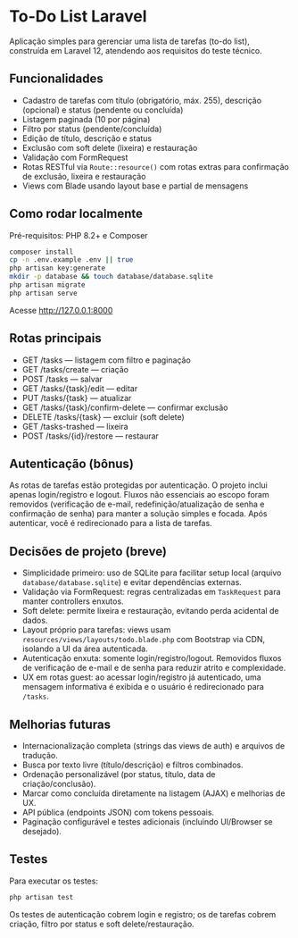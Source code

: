 # To-Do List Laravel

Aplicação simples para gerenciar uma lista de tarefas (to-do list), construída em Laravel 12, atendendo aos requisitos do teste técnico.

## Funcionalidades

- Cadastro de tarefas com título (obrigatório, máx. 255), descrição (opcional) e status (pendente ou concluída)
- Listagem paginada (10 por página)
- Filtro por status (pendente/concluída)
- Edição de título, descrição e status
- Exclusão com soft delete (lixeira) e restauração
- Validação com FormRequest
- Rotas RESTful via `Route::resource()` com rotas extras para confirmação de exclusão, lixeira e restauração
- Views com Blade usando layout base e partial de mensagens

## Como rodar localmente

Pré-requisitos: PHP 8.2+ e Composer

```bash
composer install
cp -n .env.example .env || true
php artisan key:generate
mkdir -p database && touch database/database.sqlite
php artisan migrate
php artisan serve
```

Acesse http://127.0.0.1:8000

## Rotas principais

- GET /tasks — listagem com filtro e paginação
- GET /tasks/create — criação
- POST /tasks — salvar
- GET /tasks/{task}/edit — editar
- PUT /tasks/{task} — atualizar
- GET /tasks/{task}/confirm-delete — confirmar exclusão
- DELETE /tasks/{task} — excluir (soft delete)
- GET /tasks-trashed — lixeira
- POST /tasks/{id}/restore — restaurar

## Autenticação (bônus)

As rotas de tarefas estão protegidas por autenticação. O projeto inclui apenas login/registro e logout. Fluxos não essenciais ao escopo foram removidos (verificação de e-mail, redefinição/atualização de senha e confirmação de senha) para manter a solução simples e focada. Após autenticar, você é redirecionado para a lista de tarefas.

## Decisões de projeto (breve)

- Simplicidade primeiro: uso de SQLite para facilitar setup local (arquivo `database/database.sqlite`) e evitar dependências externas.
- Validação via FormRequest: regras centralizadas em `TaskRequest` para manter controllers enxutos.
- Soft delete: permite lixeira e restauração, evitando perda acidental de dados.
- Layout próprio para tarefas: views usam `resources/views/layouts/todo.blade.php` com Bootstrap via CDN, isolando a UI da área autenticada.
- Autenticação enxuta: somente login/registro/logout. Removidos fluxos de verificação de e-mail e de senha para reduzir atrito e complexidade.
- UX em rotas guest: ao acessar login/registro já autenticado, uma mensagem informativa é exibida e o usuário é redirecionado para `/tasks`.

## Melhorias futuras

- Internacionalização completa (strings das views de auth) e arquivos de tradução.
- Busca por texto livre (título/descrição) e filtros combinados.
- Ordenação personalizável (por status, título, data de criação/conclusão).
- Marcar como concluída diretamente na listagem (AJAX) e melhorias de UX.
- API pública (endpoints JSON) com tokens pessoais.
- Paginação configurável e testes adicionais (incluindo UI/Browser se desejado).

## Testes

Para executar os testes:

```bash
php artisan test
```

Os testes de autenticação cobrem login e registro; os de tarefas cobrem criação, filtro por status e soft delete/restauração.